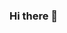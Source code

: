 ### Hi there 👋

<!--
**vashisht9474/vashisht9474** is a ✨ _special_ ✨ repository because its `README.md` (this file) appears on your GitHub profile.

Here are some ideas to get you started:

ABOUT ME
I am Virender Vashisht
- i am a deep learning/machine learning enthusiast
-->
